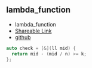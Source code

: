 
## lambda_function

- lambda_function
- [Shareable Link](https://thesobersobber.github.io/CP-Snippets/lambda_function)
- [github](https://github.com/theSoberSobber/CP-Snippets/blob/main/snippets.json#L745)

```cpp
auto check = [&](ll mid) {
  return mid - (mid / n) >= k;
};
```
